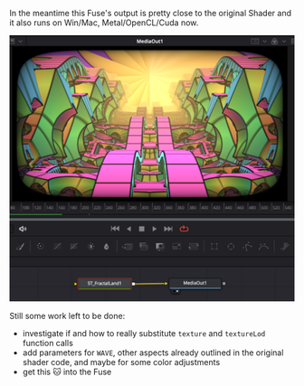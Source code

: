 <!-- +++ DO NOT REMOVE THIS COMMENT +++ DO NOT ADD OR EDIT ANY TEXT BEFORE THIS LINE +++ IT WOULD BE A REALLY BAD IDEA +++ -->

In the meantime this Fuse's output is pretty close to the original Shader and it also runs on Win/Mac, Metal/OpenCL/Cuda now.

![screenshot](FractalLand_screenshot.png "FractalLand.fuse in DaVinci Resolve")

Still some work left to be done:
- investigate if and how to really substitute `texture` and `textureLod` function calls
- add parameters for `WAVE`, other aspects already outlined in the original shader code, and maybe for some color adjustments
- get this :cat: into the Fuse

<!-- +++ DO NOT REMOVE THIS COMMENT +++ DO NOT EDIT ANY TEXT THAT COMES AFTER THIS LINE +++ TRUST ME: JUST DON'T DO IT +++ -->
